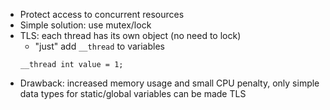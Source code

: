 * Protect access to concurrent resources
* Simple solution: use mutex/lock
* TLS: each thread has its own object (no need to lock)
   * "just" add `__thread` to variables
   ```
   __thread int value = 1;
   
   ```
* Drawback: increased memory usage and small CPU penalty, only simple data types for static/global variables can be made TLS
